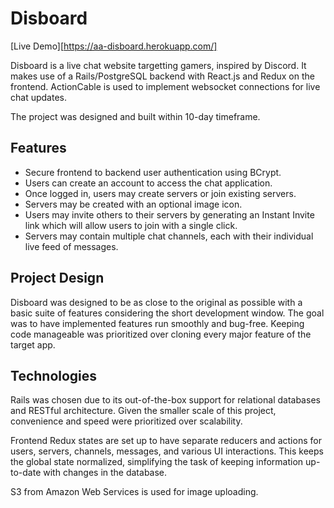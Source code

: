 # Disboard

[Live Demo][https://aa-disboard.herokuapp.com/]

Disboard is a live chat website targetting gamers, inspired by Discord. It makes use of a Rails/PostgreSQL backend with React.js and Redux on the frontend. ActionCable is used to implement websocket connections for live chat updates.

The project was designed and built within 10-day timeframe.

## Features
 * Secure frontend to backend user authentication using BCrypt.
 * Users can create an account to access the chat application.
 * Once logged in, users may create servers or join existing servers.
 * Servers may be created with an optional image icon.
 * Users may invite others to their servers by generating an Instant Invite link which will allow users to join with a single click.
 * Servers may contain multiple chat channels, each with their individual live feed of messages.

 ## Project Design
 
 Disboard was designed to be as close to the original as possible with a basic suite of features considering the short development window. The goal was to have implemented features run smoothly and bug-free. Keeping code manageable was prioritized over cloning every major feature of the target app.

 ## Technologies

Rails was chosen due to its out-of-the-box support for relational databases and RESTful architecture. Given the smaller scale of this project, convenience and speed were prioritized over scalability.

Frontend Redux states are set up to have separate reducers and actions for users, servers, channels, messages, and various UI interactions. This keeps the global state normalized, simplifying the task of keeping information up-to-date with changes in the database.

S3 from Amazon Web Services is used for image uploading.